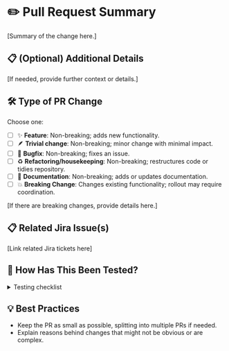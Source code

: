 # :pencil2: Pull Request Summary

[Summary of the change here.]

## :clipboard: (Optional) Additional Details

[If needed, provide further context or details.]

## :hammer_and_wrench: Type of PR Change

Choose one:

- [ ] :sparkles: **Feature**: Non-breaking; adds new functionality.
- [ ] :feather: **Trivial change**: Non-breaking; minor change with minimal impact.
- [ ] :bug: **Bugfix**: Non-breaking; fixes an issue.
- [ ] :recycle: **Refactoring/housekeeping**: Non-breaking; restructures code or tidies repository.
- [ ] :book: **Documentation**: Non-breaking; adds or updates documentation.
- [ ] :boom: **Breaking Change**: Changes existing functionality; rollout may require coordination.

[If there are breaking changes, provide details here.]

## :clipboard: Related Jira Issue(s)

[Link related Jira tickets here]

## :microscope: How Has This Been Tested?

<details>
<summary>Testing checklist</summary>

- [ ] DEV / Local testing by developer
- [ ] UAT testing
- [ ] Other (please specify)

</details>

## :bulb: Best Practices

- Keep the PR as small as possible, splitting into multiple PRs if needed.
- Explain reasons behind changes that might not be obvious or are complex.
